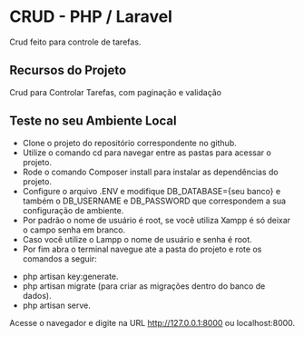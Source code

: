
# CRUD - PHP / Laravel 

Crud feito para controle de tarefas.

## Recursos do Projeto
Crud para Controlar Tarefas, com paginação e validação

## Teste no seu Ambiente Local

* Clone o projeto do repositório correspondente no github.
* Utilize o comando cd para navegar entre as pastas para acessar o projeto.
* Rode o comando Composer install para instalar as dependências do projeto.
* Configure o arquivo .ENV e modifique DB_DATABASE={seu banco} e também o DB_USERNAME e DB_PASSWORD que correspondem a sua configuração de ambiente.
* Por padrão o nome de usuário é root, se você utiliza Xampp é só deixar o campo senha em branco.
* Caso você utilize o Lampp o nome de usuário e senha é root.
* Por fim abra o terminal navegue ate a pasta do projeto e rote os comandos a seguir:
- php artisan key:generate.
- php artisan migrate (para criar as migrações dentro do banco de dados).
- php artisan serve.

Acesse o navegador e digite na URL http://127.0.0.1:8000 ou localhost:8000.